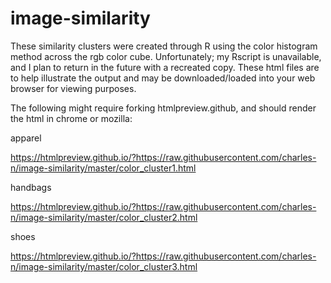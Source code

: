 # image-similarity

These similarity clusters were created through R using the color histogram method across the rgb color cube.  Unfortunately; my Rscript is unavailable, and I plan to return in the future with a recreated copy.  These html files are to help illustrate the output and may be downloaded/loaded into your web browser for viewing purposes.

The following might require forking htmlpreview.github, and should render the html in chrome or mozilla:

apparel

https://htmlpreview.github.io/?https://raw.githubusercontent.com/charles-n/image-similarity/master/color_cluster1.html

handbags

https://htmlpreview.github.io/?https://raw.githubusercontent.com/charles-n/image-similarity/master/color_cluster2.html

shoes

https://htmlpreview.github.io/?https://raw.githubusercontent.com/charles-n/image-similarity/master/color_cluster3.html
